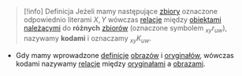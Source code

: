 > [!info] Definicja
> Jeżeli mamy następujące [zbiory](Zbiór.md) oznaczone odpowiednio literami $X, Y$ wówczas [relacje](Relacja.md) między [obiektami](LAI/ATP/Pojęcia%20pierwotne/Obiekt%20elementarny.md) [należącymi](Przynależność.md) do **różnych** [zbiorów](Zbiór.md) (oznaczone symbolem $_{xy}r_{uw}$), nazywamy **kodami** i oznaczamy $_{xy}K_{uw}$.

- Gdy mamy wprowadzone [definicje](Definicje.md) [obrazów](Obrazy.md) i [oryginałów](Oryginał.md), wówczas kodami nazywamy [relacje](Relacja.md) między [oryginałami](Oryginał.md) a [obrazami](Obrazy.md).

```tikz

```